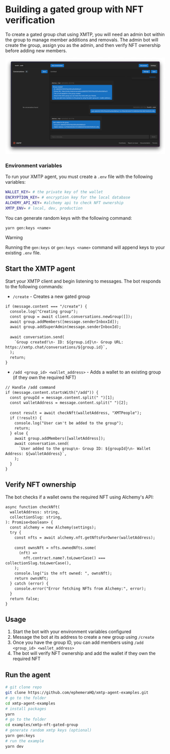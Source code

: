 # Building a gated group with NFT verification

To create a gated group chat using XMTP, you will need an admin bot within the group to manage member additions and removals. The admin bot will create the group, assign you as the admin, and then verify NFT ownership before adding new members.

![](./screenshot.png)

### Environment variables

To run your XMTP agent, you must create a `.env` file with the following variables:

```bash
WALLET_KEY= # the private key of the wallet
ENCRYPTION_KEY= # encryption key for the local database
ALCHEMY_API_KEY= #alchemy api to check NFT ownership
XMTP_ENV= # local, dev, production
```

You can generate random keys with the following command:

```tsx
yarn gen:keys <name>
```

> [!WARNING]
> Running the `gen:keys` or `gen:keys <name>` command will append keys to your existing `.env` file.

## Start the XMTP agent

Start your XMTP client and begin listening to messages. The bot responds to the following commands:

- `/create` - Creates a new gated group

```tsx
if (message.content === "/create") {
  console.log("Creating group");
  const group = await client.conversations.newGroup([]);
  await group.addMembers([message.senderInboxId]);
  await group.addSuperAdmin(message.senderInboxId);

  await conversation.send(
    `Group created!\n- ID: ${group.id}\n- Group URL: https://xmtp.chat/conversations/${group.id}`,
  );
  return;
}
```

- `/add <group_id> <wallet_address>` - Adds a wallet to an existing group (if they own the required NFT)

```tsx
// Handle /add command
if (message.content.startsWith("/add")) {
  const groupId = message.content.split(" ")[1];
  const walletAddress = message.content.split(" ")[2];

  const result = await checkNft(walletAddress, "XMTPeople");
  if (!result) {
    console.log("User can't be added to the group");
    return;
  } else {
    await group.addMembers([walletAddress]);
    await conversation.send(
      `User added to the group\n- Group ID: ${groupId}\n- Wallet Address: ${walletAddress}`,
    );
  }
}
```

## Verify NFT ownership

The bot checks if a wallet owns the required NFT using Alchemy's API:

```tsx
async function checkNft(
  walletAddress: string,
  collectionSlug: string,
): Promise<boolean> {
  const alchemy = new Alchemy(settings);
  try {
    const nfts = await alchemy.nft.getNftsForOwner(walletAddress);

    const ownsNft = nfts.ownedNfts.some(
      (nft) =>
        nft.contract.name?.toLowerCase() === collectionSlug.toLowerCase(),
    );
    console.log("is the nft owned: ", ownsNft);
    return ownsNft;
  } catch (error) {
    console.error("Error fetching NFTs from Alchemy:", error);
  }
  return false;
}
```

## Usage

1. Start the bot with your environment variables configured
2. Message the bot at its address to create a new group using `/create`
3. Once you have the group ID, you can add members using `/add <group_id> <wallet_address>`
4. The bot will verify NFT ownership and add the wallet if they own the required NFT

## Run the agent

```bash
# git clone repo
git clone https://github.com/ephemeraHQ/xmtp-agent-examples.git
# go to the folder
cd xmtp-agent-examples
# install packages
yarn
# go to the folder
cd examples/xmtp-nft-gated-group
# generate random xmtp keys (optional)
yarn gen:keys
# run the example
yarn dev
```
